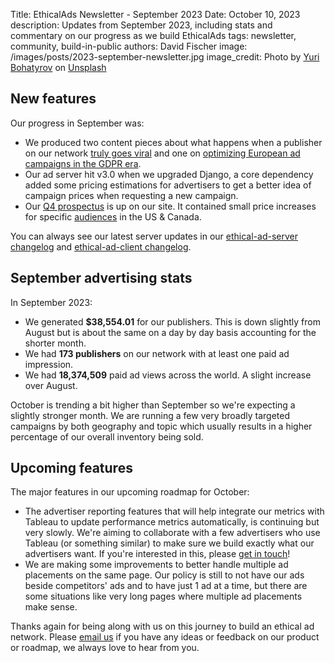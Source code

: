 Title: EthicalAds Newsletter - September 2023
Date: October 10, 2023
description: Updates from September 2023, including stats and commentary on our progress as we build EthicalAds
tags: newsletter, community, build-in-public
authors: David Fischer
image: /images/posts/2023-september-newsletter.jpg
image_credit: <span>Photo by <a href="https://unsplash.com/@yuabog?utm_content=creditCopyText&utm_medium=referral&utm_source=unsplash">Yuri Bohatyrov</a> on <a href="https://unsplash.com/photos/fcp9h-YbvvM?utm_content=creditCopyText&utm_medium=referral&utm_source=unsplash">Unsplash</a></span>



## New features

Our progress in September was:

* We produced two content pieces about what happens
  when a publisher on our network [truly goes viral]({filename}../posts/2023-going-truly-viral.md)
  and one on [optimizing European ad campaigns in the GDPR era]({filename}../posts/2023-european-landing-pages-gdpr.md).
* Our ad server hit v3.0 when we upgraded Django, a core dependency
  added some pricing estimations for advertisers to get a better idea
  of campaign prices when requesting a new campaign.
* Our [Q4 prospectus]({static}../prospectus/ethicalads-advertiser-prospectus.pdf) is up on our site.
  It contained small price increases for specific [audiences]({filename}/pages/advertisers.md#audiences)
  in the US & Canada.

You can always see our latest server updates in our
[ethical-ad-server changelog](https://ethical-ad-server.readthedocs.io/en/latest/developer/changelog.html)
and [ethical-ad-client changelog](https://ethical-ad-client.readthedocs.io/en/latest/changelog.html).


## September advertising stats

[comment]: https://server.ethicalads.io/publisher/all/report/?start_date=2023-09-01&end_date=2023-09-30

In September 2023:

* We generated **$38,554.01** for our publishers. This is down slightly from August but is about the same on a day by day basis accounting for the shorter month.
* We had **173 publishers** on our network with at least one paid ad impression.
* We had **18,374,509** paid ad views across the world. A slight increase over August.

October is trending a bit higher than September
so we're expecting a slightly stronger month.
We are running a few very broadly targeted campaigns by both geography and topic
which usually results in a higher percentage of our overall inventory being sold.


## Upcoming features

The major features in our upcoming roadmap for October:

* The advertiser reporting features that will help integrate our metrics with Tableau
  to update performance metrics automatically, is continuing but very slowly.
  We're aiming to collaborate with a few advertisers who use Tableau (or something similar)
  to make sure we build exactly what our advertisers want.
  If you're interested in this, please [get in touch]({filename}../pages/contact.md)!
* We are making some improvements to better handle multiple ad placements on the same page.
  Our policy is still to not have our ads beside competitors' ads
  and to have just 1 ad at a time,
  but there are some situations like very long pages where multiple ad placements make sense.


Thanks again for being along with us on this journey to build an ethical ad network.
Please [email us](mailto:ads@ethicalads.io) if you have any ideas or feedback on our product or roadmap,
we always love to hear from you.
